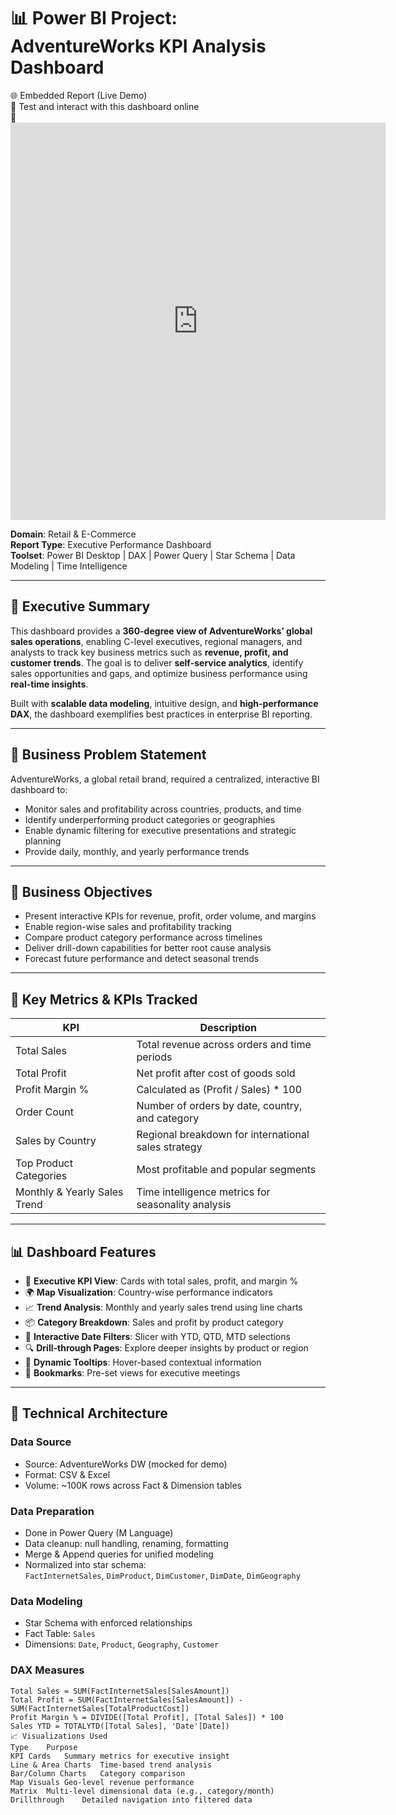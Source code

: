 # 📊 Power BI Project: AdventureWorks KPI Analysis Dashboard


🌐 Embedded Report (Live Demo)  
🧪 Test and interact with this dashboard online  
🔗 <iframe title="AdventureWorks KPI Analysis" width="600" height="636" src="https://app.powerbi.com/view?r=eyJrIjoiY2UxN2IzZmUtZDZkOS00MDcwLWEzMGItZmNlNTBhMWQ4MzRmIiwidCI6IjI4OTI5MmNiLTQwNTctNGY0YS1iMWIyLWRiYzU4NjY3OGViNSJ9&pageName=a397e3f0080e8cc1e13a" frameborder="0" allowFullScreen="true"></iframe>



**Domain**: Retail & E-Commerce  
**Report Type**: Executive Performance Dashboard  
**Toolset**: Power BI Desktop | DAX | Power Query | Star Schema | Data Modeling | Time Intelligence

---

## 📝 Executive Summary

This dashboard provides a **360-degree view of AdventureWorks’ global sales operations**, enabling C-level executives, regional managers, and analysts to track key business metrics such as **revenue, profit, and customer trends**. The goal is to deliver **self-service analytics**, identify sales opportunities and gaps, and optimize business performance using **real-time insights**.

Built with **scalable data modeling**, intuitive design, and **high-performance DAX**, the dashboard exemplifies best practices in enterprise BI reporting.

---

## 🎯 Business Problem Statement

AdventureWorks, a global retail brand, required a centralized, interactive BI dashboard to:

- Monitor sales and profitability across countries, products, and time  
- Identify underperforming product categories or geographies  
- Enable dynamic filtering for executive presentations and strategic planning  
- Provide daily, monthly, and yearly performance trends  

---

## 🎯 Business Objectives

- Present interactive KPIs for revenue, profit, order volume, and margins  
- Enable region-wise sales and profitability tracking  
- Compare product category performance across timelines  
- Deliver drill-down capabilities for better root cause analysis  
- Forecast future performance and detect seasonal trends  

---

## 📌 Key Metrics & KPIs Tracked

| **KPI**                     | **Description**                                              |
|-----------------------------|--------------------------------------------------------------|
| Total Sales                 | Total revenue across orders and time periods                 |
| Total Profit                | Net profit after cost of goods sold                          |
| Profit Margin %             | Calculated as (Profit / Sales) * 100                         |
| Order Count                 | Number of orders by date, country, and category              |
| Sales by Country            | Regional breakdown for international sales strategy          |
| Top Product Categories      | Most profitable and popular segments                         |
| Monthly & Yearly Sales Trend| Time intelligence metrics for seasonality analysis           |

---

## 📊 Dashboard Features

- 📌 **Executive KPI View**: Cards with total sales, profit, and margin %  
- 🌍 **Map Visualization**: Country-wise performance indicators  
- 📈 **Trend Analysis**: Monthly and yearly sales trend using line charts  
- 📦 **Category Breakdown**: Sales and profit by product category  
- 📆 **Interactive Date Filters**: Slicer with YTD, QTD, MTD selections  
- 🔍 **Drill-through Pages**: Explore deeper insights by product or region  
- 🎯 **Dynamic Tooltips**: Hover-based contextual information  
- 💬 **Bookmarks**: Pre-set views for executive meetings  

---

## 🧱 Technical Architecture

### **Data Source**
- Source: AdventureWorks DW (mocked for demo)  
- Format: CSV & Excel  
- Volume: ~100K rows across Fact & Dimension tables  

### **Data Preparation**
- Done in Power Query (M Language)  
- Data cleanup: null handling, renaming, formatting  
- Merge & Append queries for unified modeling  
- Normalized into star schema:  
  `FactInternetSales`, `DimProduct`, `DimCustomer`, `DimDate`, `DimGeography`

### **Data Modeling**
- Star Schema with enforced relationships  
- Fact Table: `Sales`  
- Dimensions: `Date`, `Product`, `Geography`, `Customer`

### **DAX Measures**
```DAX
Total Sales = SUM(FactInternetSales[SalesAmount])
Total Profit = SUM(FactInternetSales[SalesAmount]) - SUM(FactInternetSales[TotalProductCost])
Profit Margin % = DIVIDE([Total Profit], [Total Sales]) * 100
Sales YTD = TOTALYTD([Total Sales], 'Date'[Date])
📈 Visualizations Used
Type	Purpose
KPI Cards	Summary metrics for executive insight
Line & Area Charts	Time-based trend analysis
Bar/Column Charts	Category comparison
Map Visuals	Geo-level revenue performance
Matrix	Multi-level dimensional data (e.g., category/month)
Drillthrough	Detailed navigation into filtered data
